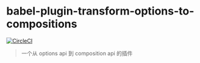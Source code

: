 # babel-plugin-transform-options-to-compositions

[![CircleCI](https://circleci.com/gh/Jouryjc/babel-plugin-transform-options-to-compositions/tree/main.svg?style=shield)](https://circleci.com/gh/Jouryjc/babel-plugin-transform-options-to-compositions/tree/main)

> 一个从 options api 到 composition api 的插件
